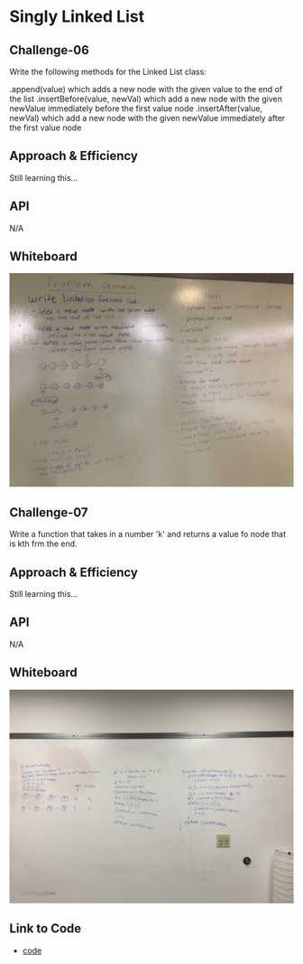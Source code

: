 


# Singly Linked List
<!-- Short summary or background information -->

## Challenge-06

Write the following methods for the Linked List class:

.append(value) which adds a new node with the given value to the end of the list
.insertBefore(value, newVal) which add a new node with the given newValue immediately before the first value node
.insertAfter(value, newVal) which add a new node with the given newValue immediately after the first value node

## Approach & Efficiency

Still learning this... <!-- What approach did you take? Why? What is the Big O space/time for this approach? -->

## API

N/A

## Whiteboard

![Whiteboard photo](../../assets/ll-insertions.jpg)

## Challenge-07

Write a function that takes in a number 'k' and returns a value fo node that is kth frm the end.

## Approach & Efficiency

Still learning this... <!-- What approach did you take? Why? What is the Big O space/time for this approach? -->

## API

N/A

## Whiteboard

![Whiteboard photo](../../assets/ll_kth_from_end.jpg)

## Link to Code

* [code](https://github.com/adrienneeaston/data-structures-and-algorithms/pull/32)